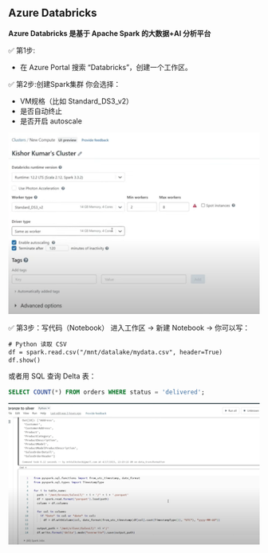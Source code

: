 ## Azure Databricks
**Azure Databricks 是基于 Apache Spark 的大数据+AI 分析平台**

✅ 第1步:
- 在 Azure Portal 搜索 “Databricks”，创建一个工作区。

✅ 第2步:创建Spark集群
你会选择：
- VM规格（比如 Standard_DS3_v2）
- 是否自动终止
- 是否开启 autoscale

![alt text](./image/Azure_databrick/image.png)

✅ 第3步：写代码（Notebook）
进入工作区 → 新建 Notebook → 你可以写：
```shell
# Python 读取 CSV
df = spark.read.csv("/mnt/datalake/mydata.csv", header=True)
df.show()
```
或者用 SQL 查询 Delta 表：
```sql
SELECT COUNT(*) FROM orders WHERE status = 'delivered';
```

![alt text](image.png)